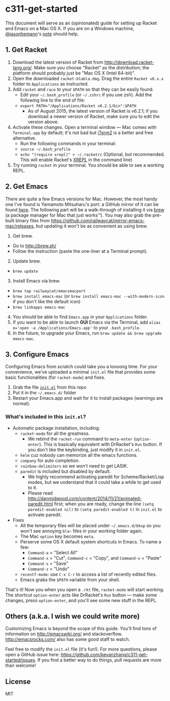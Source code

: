 # c311-get-started

This document will serve as an (opinionated) guide for setting up Racket and Emacs on a Mac OS X. If you are on a Windows machine, [@jasonhemann](https://github.com/jasonhemann)'s [note](https://cgi.soic.indiana.edu/~c311/lib/exe/fetch.php?media=windows.pdf) should help.

## 1. Get Racket
1. Download the latest version of Racket from http://download.racket-lang.org/. Make sure you choose "Racket" as the distribution; the platform should probably just be "Mac OS X (Intel 64-bit)".
2. Open the downloaded `racket-blabla.dmg`. Drag the entire `Racket v6.x.x` folder to `Applications` as instructed.
3. Add `racket` and `raco` to your `$PATH` so that they can be easily found.
   - Edit your `~/.bash_profile` (or `~/.zshrc` if you use zsh). Add the following line to the end of file:
   - `export PATH="/Applications/Racket v6.2.1/bin":$PATH`
     - As of August 2015, the latest version of Racket is v6.2.1; if you download a newer version of Racket, make sure you to edit the version above.
4. Activate these changes. Open a terminal window — Mac comes with `Terminal.app` by default; it's not bad but [iTerm2](https://www.iterm2.com/) is a better and free alternative.
   - Run the following commands in your terminal:
   - `source ~/.bash_profile`
   - `echo "(require xrepl)" > ~/.racketrc` (Optional, but recommended. This will enable Racket's [XREPL](http://pkg-build.racket-lang.org/doc/xrepl/index.html) in the command line)
5. Try running `racket` in your terminal. You should be able to see a working REPL.

## 2. Get Emacs
There are quite a few Emacs versions for Mac. However, the most handy one I've found is Yamamoto Mitsuharu's port: a GitHub mirror of it can be found [here](https://github.com/railwaycat/mirror-emacs-mac). The following part will be a walk-through of installing it via [brew](http://brew.sh/) (a package manager for Mac that just works™). You may also grab the pre-built binary files from https://github.com/railwaycat/mirror-emacs-mac/releases, but updating it won't be as convenient as using brew.

1. Get brew.
  - Go to http://brew.sh/
  - Follow the instruction (paste the one-liner at a Terminal prompt).
2. Update brew.
  - `brew update`
3. Install Emacs via brew.
  - `brew tap railwaycat/emacsmacport`
  - `brew install emacs-mac` (or `brew install emacs-mac --with-modern-icon` if you don't like the default icon)
  - `brew linkapps emacs-mac`
4. You should be able to find `Emacs.app` in your `Applications` folder.
5. If you want to be able to launch **GUI** Emacs via the Terminal, add `alias e='open -a /Applications/Emacs.app'` to your `.bash_profile`.
5. In the future, to upgrade your Emacs, run `brew update && brew upgrade emacs-mac`.

## 3. Configure Emacs
Configuring Emacs from scratch could take you a loooong time. For your convenience, we've uploaded a minimal `init.el` file that provides some basic functionalities (for `racket-mode`) and fixes.

1. Grab the file [`init.el`](./init.el) from this repo
2. Put it in the `~/.emacs.d/` folder
3. Restart your Emacs.app and wait for it to install packages (warnings are normal).

### What's included in this `init.el`?
- Automatic package installation, including:
  - `racket-mode` for all the greatness.
    - We rebind the `racket-run` command to `meta-enter` (`option-enter`). This is basically equivalent with DrRacket's `Run` button. If you don't like the keybinding, just modify it in `init.el`.
  - `helm` cuz nobody can memorize all the emacs functions.
  - `company` for auto completion.
  - `rainbow-delimiters` so we won't need to get LASIK.
  - `paredit` is included but disabled by default.
    - We highly recommend activating paredit for Scheme/Racket/Lisp modes, but we understand that it could take a while to get used to it.
    - Please read http://danmidwood.com/content/2014/11/21/animated-paredit.html first; when you are ready, change the line `(setq paredit-enabled nil)` to `(setq paredit-enabled t)` in `init.el` to activate paredit.
- Fixes
  - All the temporary files will be placed under `~/.emacs.d/bkup` so you won't see annoying `bla~` files in your working folder again.
  - The Mac `option` key becomes `meta`.
  - Perserve some OS X default system shortcuts in Emacs. To name a few:
    - `Command-a` = "Select All"
    - `Command-x` = "Cut", `Command-c` = "Copy", and `Command-v` = "Paste"
    - `Command-s` = "Save"
    - `Command-z` = "Undo"
  - `recentf-mode`: use `C-x C-r` to access a list of recently edited files.
  - Emacs grabs the `$PATH` variable from your shell.

That's it! Now you when you open a `.rkt` file, `racket-mode` will start working. The shortcut `option-enter` acts like DrRacket's `Run` button — make some changes, press `option-enter`, and you'll see some new stuff in the REPL.

## Others (a.k.a. I wish we could write more)
Customizing Emacs is beyond the scope of this guide. You'll find tons of information on http://emacswiki.org/ and stackoverflow. http://emacsrocks.com/ also has some good staff to watch.

Feel free to modify the `init.el` file (it's fun!). For more questions, please open a GitHub issue here: https://github.com/keyanzhang/c311-get-started/issues. If you find a better way to do things, pull requests are more than welcome!

## License
MIT
